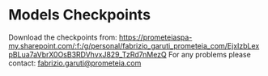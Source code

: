 # Models Checkpoints
Download the checkpoints from: https://prometeiaspa-my.sharepoint.com/:f:/g/personal/fabrizio_garuti_prometeia_com/EjxIzbLexpBLua7aVbrX0OsB3RDVhvxJ829_TzRd7nMezQ
For any problems please contact: fabrizio.garuti@prometeia.com
